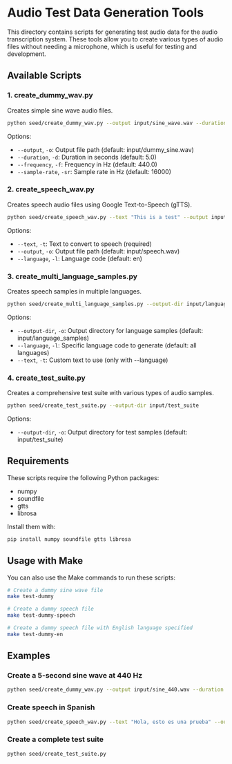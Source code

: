 # Audio Test Data Generation Tools

This directory contains scripts for generating test audio data for the audio transcription system. These tools allow you to create various types of audio files without needing a microphone, which is useful for testing and development.

## Available Scripts

### 1. create_dummy_wav.py

Creates simple sine wave audio files.

```bash
python seed/create_dummy_wav.py --output input/sine_wave.wav --duration 3.0 --frequency 440.0
```

Options:
- `--output`, `-o`: Output file path (default: input/dummy_sine.wav)
- `--duration`, `-d`: Duration in seconds (default: 5.0)
- `--frequency`, `-f`: Frequency in Hz (default: 440.0)
- `--sample-rate`, `-sr`: Sample rate in Hz (default: 16000)

### 2. create_speech_wav.py

Creates speech audio files using Google Text-to-Speech (gTTS).

```bash
python seed/create_speech_wav.py --text "This is a test" --output input/speech.wav --language en
```

Options:
- `--text`, `-t`: Text to convert to speech (required)
- `--output`, `-o`: Output file path (default: input/speech.wav)
- `--language`, `-l`: Language code (default: en)

### 3. create_multi_language_samples.py

Creates speech samples in multiple languages.

```bash
python seed/create_multi_language_samples.py --output-dir input/language_samples
```

Options:
- `--output-dir`, `-o`: Output directory for language samples (default: input/language_samples)
- `--language`, `-l`: Specific language code to generate (default: all languages)
- `--text`, `-t`: Custom text to use (only with --language)

### 4. create_test_suite.py

Creates a comprehensive test suite with various types of audio samples.

```bash
python seed/create_test_suite.py --output-dir input/test_suite
```

Options:
- `--output-dir`, `-o`: Output directory for test samples (default: input/test_suite)

## Requirements

These scripts require the following Python packages:
- numpy
- soundfile
- gtts
- librosa

Install them with:

```bash
pip install numpy soundfile gtts librosa
```

## Usage with Make

You can also use the Make commands to run these scripts:

```bash
# Create a dummy sine wave file
make test-dummy

# Create a dummy speech file
make test-dummy-speech

# Create a dummy speech file with English language specified
make test-dummy-en
```

## Examples

### Create a 5-second sine wave at 440 Hz
```bash
python seed/create_dummy_wav.py --output input/sine_440.wav --duration 5.0 --frequency 440.0
```

### Create speech in Spanish
```bash
python seed/create_speech_wav.py --text "Hola, esto es una prueba" --output input/spanish.wav --language es
```

### Create a complete test suite
```bash
python seed/create_test_suite.py
```

